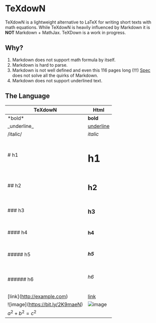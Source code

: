 # TeXdowN

TeXdowN is a lightweight alternative to LaTeX for writing short texts with math equations.
While TeXdowN is heavily influenced by Markdown it is **NOT** Markdown + MathJax. 
TeXDown is a work in progress.

## Why?

1. Markdown does not support math formula by itself.
2. Markdown is hard to parse.
3. Markdown is not well defined and even this 116 pages long (!!!) [Spec](https://spec.commonmark.org/0.28/) does not solve all the quirks of Markdown.
4. Markdown does not support underlined text.

## The Language

| TeXdowN                           | Html                                                |
----------                          |-------                                              |
| \*bold\*                          | **bold**                                            |
| \_underline\_                     | <u style='text-decoration:underline'>underline</u>  |
| /italic/                          | <i>italic</i>                                       |
| # h1                              | <h1>h1</h1>                                         |
| ## h2                             | <h2>h2</h2>                                         |
| ### h3                            | <h3>h3</h3>                                         |
| #### h4                           | <h4>h4</h4>                                         |
| ##### h5                          | <h5>h5</h5>                                         |
| ###### h6                         | <h6>h6</h6>                                         |
| \[link\](http://example.com)      | [link](http://example.com)                          |
| !\[image\](https://bit.ly/2K9maeN)| ![image](https://bit.ly/2K9maeN)                    |
| $a^2 + b^2 = c^ 2$                | [](https://bit.ly/2KODTsT)                          |